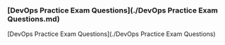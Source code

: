 ### [DevOps Practice Exam Questions](./DevOps Practice Exam Questions.md)
[DevOps Practice Exam Questions](./DevOps Practice Exam Questions)

